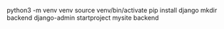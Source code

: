 python3 -m venv venv 
source venv/bin/activate
pip install django
mkdir backend 
django-admin startproject mysite backend 